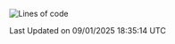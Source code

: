 <!--START_SECTION:waka-->
![Lines of code](https://img.shields.io/badge/From%20Hello%20World%20I%27ve%20Written-310.0%20thousand%20lines%20of%20code-blue)


 Last Updated on 09/01/2025 18:35:14 UTC
<!--END_SECTION:waka-->
